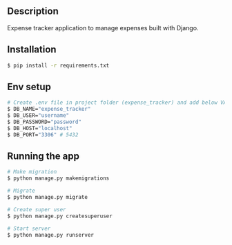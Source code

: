 ## Description

Expense tracker application to manage expenses built with Django. 

## Installation

```bash
$ pip install -r requirements.txt
```

## Env setup

```bash
# Create .env file in project folder (expense_tracker) and add below VARIABLES
$ DB_NAME="expense_tracker"
$ DB_USER="username"
$ DB_PASSWORD="password"
$ DB_HOST="localhost"
$ DB_PORT="3306" # 5432
```

## Running the app

```bash
# Make migration
$ python manage.py makemigrations

# Migrate
$ python manage.py migrate

# Create super user
$ python manage.py createsuperuser

# Start server
$ python manage.py runserver
```

